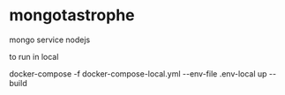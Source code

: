 # mongotastrophe
 mongo service nodejs


to run in local

docker-compose -f docker-compose-local.yml --env-file .env-local up --build